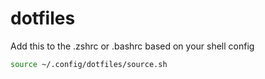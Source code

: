 # dotfiles

Add this to the .zshrc or .bashrc based on your shell config
```sh
source ~/.config/dotfiles/source.sh
```
